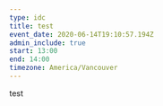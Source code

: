 ```yaml
---
type: idc
title: test
event_date: 2020-06-14T19:10:57.194Z
admin_include: true
start: 13:00
end: 14:00
timezone: America/Vancouver
---
```

test